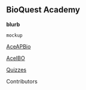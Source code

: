 <h2> BioQuest Academy </h2>

<body>
  <b> blurb </b> 
  
  <p>
    
    mockup
  </p>

  <a href="url">AceAPBio</a>

  <a href="url">AceIBO</a>

  <a href="url">Quizzes</a>

  <p>
    Contributors
  </p>
</body>

</footer>
